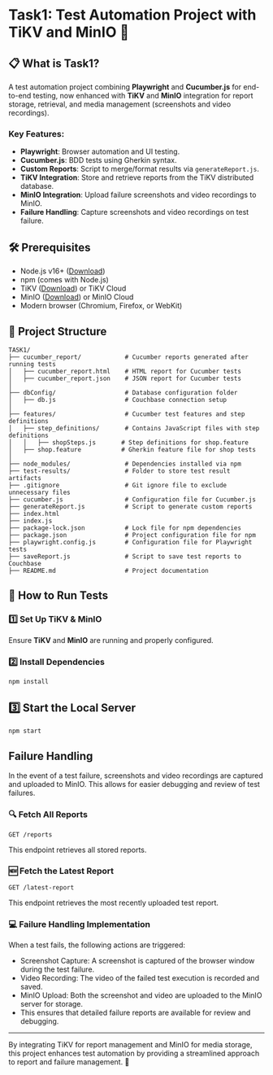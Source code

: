 # Task1: Test Automation Project with TiKV and MinIO 🚀

## 📋 What is Task1?

A test automation project combining **Playwright** and **Cucumber.js** for end-to-end testing, now enhanced with **TiKV** and **MinIO** integration for report storage, retrieval, and media management (screenshots and video recordings).

### Key Features:

- **Playwright**: Browser automation and UI testing.
- **Cucumber.js**: BDD tests using Gherkin syntax.
- **Custom Reports**: Script to merge/format results via `generateReport.js`.
- **TiKV Integration**: Store and retrieve reports from the TiKV distributed database.
- **MinIO Integration**: Upload failure screenshots and video recordings to MinIO.
- **Failure Handling**: Capture screenshots and video recordings on test failure.

## 🛠️ Prerequisites

- Node.js v16+ ([Download](https://nodejs.org/))
- npm (comes with Node.js)
- TiKV ([Download](https://tikv.org/)) or TiKV Cloud
- MinIO ([Download](https://min.io/)) or MinIO Cloud
- Modern browser (Chromium, Firefox, or WebKit)

## 📂 Project Structure


```
TASK1/
├── cucumber_report/            # Cucumber reports generated after running tests
│   ├── cucumber_report.html    # HTML report for Cucumber tests
│   ├── cucumber_report.json    # JSON report for Cucumber tests
│
├── dbConfig/                   # Database configuration folder
│   ├── db.js                   # Couchbase connection setup
│
├── features/                   # Cucumber test features and step definitions
│   ├── step_definitions/       # Contains JavaScript files with step definitions
│   │   ├── shopSteps.js       # Step definitions for shop.feature
│   ├── shop.feature           # Gherkin feature file for shop tests
│
├── node_modules/               # Dependencies installed via npm
├── test-results/               # Folder to store test result artifacts
├── .gitignore                  # Git ignore file to exclude unnecessary files
├── cucumber.js                 # Configuration file for Cucumber.js
├── generateReport.js           # Script to generate custom reports
├── index.html                  
├── index.js                    
├── package-lock.json           # Lock file for npm dependencies
├── package.json                # Project configuration file for npm
├── playwright.config.js        # Configuration file for Playwright tests
├── saveReport.js               # Script to save test reports to Couchbase    
├── README.md                   # Project documentation
```
## 🚀 How to Run Tests

### 1️⃣ Set Up TiKV & MinIO
Ensure **TiKV** and **MinIO** are running and properly configured.

### 2️⃣ Install Dependencies

```bash
npm install
```

## 3️⃣ Start the Local Server

```bash
npm start
```

## Failure Handling
In the event of a test failure, screenshots and video recordings are captured and uploaded to MinIO. This allows for easier debugging and review of test failures.

### 🔍 Fetch All Reports

```http
GET /reports
```

This endpoint retrieves all stored reports.

### 🆕 Fetch the Latest Report

```http
GET /latest-report
```

This endpoint retrieves the most recently uploaded test report.

### 💻 Failure Handling Implementation
When a test fails, the following actions are triggered:

- Screenshot Capture: A screenshot is captured of the browser window during the test failure.
- Video Recording: The video of the failed test execution is recorded and saved.
- MinIO Upload: Both the screenshot and video are uploaded to the MinIO server for storage.
- This ensures that detailed failure reports are available for review and debugging.


---

By integrating TiKV for report management and MinIO for media storage, this project enhances test automation by providing a streamlined approach to report and failure management. 🎯

